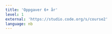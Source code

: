 ```yaml
---
title: 'Oppgaver 6+ år'
level: 1
external: 'https://studio.code.org/s/course2'
language: nb
---
```

